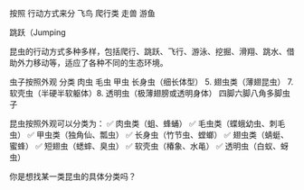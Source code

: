 

按照   行动方式来分  飞鸟  爬行类 走兽 游鱼

跳跃（Jumping


昆虫的行动方式多种多样，包括爬行、跳跃、飞行、游泳、挖掘、滑翔、跳水、借助外力移动等，适应了各种不同的生态环境。


虫子按照外观 分类  肉虫 毛虫  甲虫  长身虫（细长体型）  5. 翅虫类（薄翅昆虫）
7. 软壳虫（半硬半软躯体）8. 透明虫（极薄翅膀或透明身体）
四脚六脚八角多脚虫子

昆虫按照外观可以分类为：
✅ 肉虫类（蛆、蜂蛹）
✅ 毛虫类（蝶蛾幼虫、刺毛虫）
✅ 甲虫类（独角仙、瓢虫）
✅ 长身虫（竹节虫、螳螂）
✅ 翅虫类（蜻蜓、蜜蜂）
✅ 短翅虫（蟋蟀、臭虫）
✅ 软壳虫（椿象、水黾）
✅ 透明虫（白蚁、蚜虫）

你是想找某一类昆虫的具体分类吗？